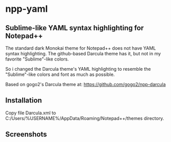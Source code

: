 # npp-yaml
## Sublime-like YAML syntax highlighting for Notepad++

The standard dark Monokai theme for Notepad++ does not have YAML syntax highlighting.
The github-based Darcula theme has it, but not in my favorite "Sublime"-like colors.

So i changed the Darcula theme's YAML highlighting to resemble the "Sublime"-like colors and font as much as possible.

Based on gogo2's Darcula theme at:
 https://github.com/gogo2/npp-darcula
 
## Installation

Copy file Darcula.xml to C:/Users/%USERNAME%/AppData/Roaming/Notepad++/themes directory.
 
## Screenshots

